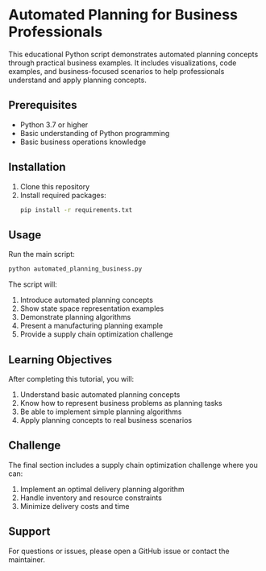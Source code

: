 # Automated Planning for Business Professionals

This educational Python script demonstrates automated planning concepts through practical business examples. It includes visualizations, code examples, and business-focused scenarios to help professionals understand and apply planning concepts.

## Prerequisites

- Python 3.7 or higher
- Basic understanding of Python programming
- Basic business operations knowledge

## Installation

1. Clone this repository
2. Install required packages:
   ```bash
   pip install -r requirements.txt
   ```

## Usage

Run the main script:
```bash
python automated_planning_business.py
```

The script will:
1. Introduce automated planning concepts
2. Show state space representation examples
3. Demonstrate planning algorithms
4. Present a manufacturing planning example
5. Provide a supply chain optimization challenge

## Learning Objectives

After completing this tutorial, you will:
1. Understand basic automated planning concepts
2. Know how to represent business problems as planning tasks
3. Be able to implement simple planning algorithms
4. Apply planning concepts to real business scenarios

## Challenge

The final section includes a supply chain optimization challenge where you can:
1. Implement an optimal delivery planning algorithm
2. Handle inventory and resource constraints
3. Minimize delivery costs and time

## Support

For questions or issues, please open a GitHub issue or contact the maintainer. 